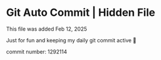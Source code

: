 # Git Auto Commit | Hidden File

This file was added Feb 12, 2025

Just for fun and keeping my daily git commit active 🤪

commit number: 1292114
